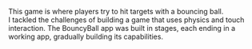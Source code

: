 This game is where players try to hit targets with a bouncing ball.  
I tackled the challenges of building a game that uses physics and touch interaction.
The BouncyBall app was built in stages, each ending in a working app, gradually building its capabilities.
